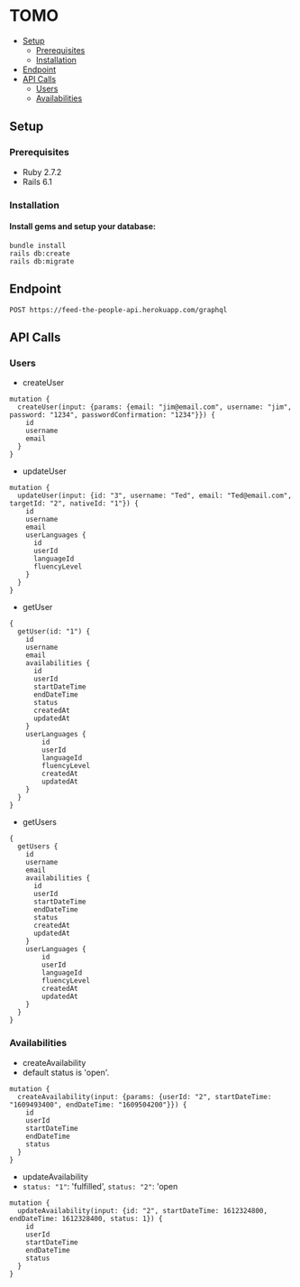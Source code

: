 # TOMO
  - [Setup](#setup)
    - [Prerequisites](#prerequisites)
    - [Installation](#testing)
  - [Endpoint](#endpoint)
  - [API Calls](#api-calls)
    - [Users](#users)
    - [Availabilities](#availabilities)
## Setup
### Prerequisites
- Ruby 2.7.2
- Rails 6.1

### Installation
#### Install gems and setup your database:
```
bundle install
rails db:create
rails db:migrate
```

## Endpoint

```POST https://feed-the-people-api.herokuapp.com/graphql```

## API Calls
### Users
- createUser
```
mutation {
  createUser(input: {params: {email: "jim@email.com", username: "jim", password: "1234", passwordConfirmation: "1234"}}) {
    id
    username
    email
  }
}
```
- updateUser
```
mutation {
  updateUser(input: {id: "3", username: "Ted", email: "Ted@email.com", targetId: "2", nativeId: "1"}) {
    id
    username
    email
    userLanguages {
      id
      userId
      languageId
      fluencyLevel
    }
  }
}
```
- getUser
```
{
  getUser(id: "1") {
    id
    username
    email
    availabilities {
      id
      userId
      startDateTime
      endDateTime
      status
      createdAt
      updatedAt
    }
    userLanguages {
        id
        userId
        languageId
        fluencyLevel
        createdAt
        updatedAt
    }
  }
}
```
- getUsers
```
{
  getUsers {
    id
    username
    email
    availabilities {
      id
      userId
      startDateTime
      endDateTime
      status
      createdAt
      updatedAt
    }
    userLanguages {
        id
        userId
        languageId
        fluencyLevel
        createdAt
        updatedAt
    }
  }
}
```
### Availabilities
- createAvailability
- default status is 'open'. 
```
mutation {
  createAvailability(input: {params: {userId: "2", startDateTime: "1609493400", endDateTime: "1609504200"}}) {
    id
    userId
    startDateTime
    endDateTime
    status
  }
}
```
- updateAvailability
- `status: "1"`: 'fulfilled', `status: "2"`: 'open
```
mutation {
  updateAvailability(input: {id: "2", startDateTime: 1612324800, endDateTime: 1612328400, status: 1}) {
    id
    userId
    startDateTime
    endDateTime
    status
  }
}
```
